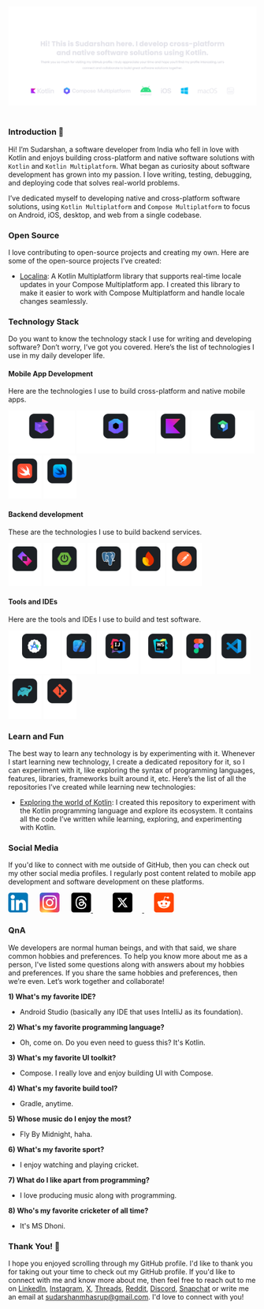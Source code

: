 <!--suppress ALL -->
<picture>
    <source media="(prefers-color-scheme: dark)" srcset="/assets/banner-dark.svg" />
    <source media="(prefers-color-scheme: light)" srcset="/assets/banner-light.svg" />
    <img alt="Banner" src="/assets/banner-dark.svg" />
</picture><br><br>

### Introduction 👋

Hi! I’m Sudarshan, a software developer from India who fell in love with Kotlin and enjoys building cross-platform and
native software solutions with `Kotlin` and `Kotlin Multiplatform`. What began as curiosity about software development
has grown into my passion. I love writing, testing, debugging, and deploying code that solves real-world problems.

I’ve dedicated myself to developing native and cross-platform software solutions, using `Kotlin Multiplatform` and
`Compose Multiplatform` to focus on Android, iOS, desktop, and web from a single codebase.

### Open Source

I love contributing to open-source projects and creating my own. Here are some of the open-source projects I’ve created:

- [Localina](https://github.com/sudarshanmhasrup/localina): A Kotlin Multiplatform library that supports real-time
  locale updates in your Compose Multiplatform app. I created this library to make it easier to work with Compose
  Multiplatform and handle locale changes seamlessly.

### Technology Stack

Do you want to know the technology stack I use for writing and developing software? Don’t worry, I’ve got you covered.
Here’s the list of technologies I use in my daily developer life.

#### Mobile App Development

Here are the technologies I use to build cross-platform and native mobile apps.

<picture>
    <source media="(prefers-color-scheme: dark)" srcset="/assets/kotlin-multiplatform-logo-dark.svg" />
    <source media="(prefers-color-scheme: light)" srcset="/assets/kotlin-multiplatform-logo-light.svg" />
    <img alt="Kotlin Multiplatform Logo" height="88" src="/assets/kotlin-multiplatform-logo-dark.svg" />
</picture>

<picture>
    <source media="(prefers-color-scheme: dark)" srcset="/assets/compose-multiplatform-logo-dark.svg" />
    <source media="(prefers-color-scheme: light)" srcset="/assets/compose-multiplatform-logo-light.svg" />
    <img alt="Compose Multiplatform Logo" height="88" src="/assets/compose-multiplatform-logo-dark.svg" />
</picture>

<picture>
    <source media="(prefers-color-scheme: dark)" srcset="/assets/kotlin-logo-dark.svg" />
    <source media="(prefers-color-scheme: light)" srcset="/assets/kotlin-logo-light.svg" />
    <img alt="Kotlin Logo" height="88" src="/assets/kotlin-logo-dark.svg" />
</picture>

<picture>
    <source media="(prefers-color-scheme: dark)" srcset="/assets/jetpack-compose-logo-dark.svg" />
    <source media="(prefers-color-scheme: light)" srcset="/assets/jetpack-compose-logo-light.svg" />
    <img alt="Jetpack Compose Logo" height="88" src="/assets/jetpack-compose-logo-dark.svg" />
</picture>

<picture>
    <source media="(prefers-color-scheme: dark)" srcset="/assets/swift-logo-dark.svg" />
    <source media="(prefers-color-scheme: light)" srcset="/assets/swift-logo-light.svg" />
    <img alt="Swift Logo" height="88" src="/assets/swift-logo-dark.svg" />
</picture>

<picture>
    <source media="(prefers-color-scheme: dark)" srcset="/assets/swift-ui-logo-dark.svg" />
    <source media="(prefers-color-scheme: light)" srcset="/assets/swift-ui-logo-light.svg" />
    <img alt="Swift UI Logo" height="88" src="/assets/swift-ui-logo-dark.svg" />
</picture>

#### Backend development

These are the technologies I use to build backend services.

<picture>
    <source media="(prefers-color-scheme: dark)" srcset="/assets/ktor-logo-dark.svg" />
    <source media="(prefers-color-scheme: light)" srcset="/assets/ktor-logo-light.svg" />
    <img alt="Ktor Logo" height="88" src="/assets/ktor-logo-dark.svg" />
</picture>

<picture>
    <source media="(prefers-color-scheme: dark)" srcset="/assets/spring-boot-logo-dark.svg" />
    <source media="(prefers-color-scheme: light)" srcset="/assets/spring-boot-logo-light.svg" />
    <img alt="Spring Boot Logo" height="88" src="/assets/spring-boot-logo-dark.svg" />
</picture>

<picture>
    <source media="(prefers-color-scheme: dark)" srcset="/assets/postgresql-logo-dark.svg" />
    <source media="(prefers-color-scheme: light)" srcset="/assets/postgresql-logo-light.svg" />
    <img alt="PostgreSQL Logo" height="88" src="/assets/postgresql-logo-dark.svg" />
</picture>

<picture>
    <source media="(prefers-color-scheme: dark)" srcset="/assets/firebase-logo-dark.svg" />
    <source media="(prefers-color-scheme: light)" srcset="/assets/firebase-logo-light.svg" />
    <img alt="Firebase Logo" height="88" src="/assets/firebase-logo-dark.svg" />
</picture>

<picture>
    <source media="(prefers-color-scheme: dark)" srcset="/assets/postman-logo-dark.svg" />
    <source media="(prefers-color-scheme: light)" srcset="/assets/postman-logo-light.svg" />
    <img alt="Postman Logo" height="88" src="/assets/postman-logo-dark.svg" />
</picture>

#### Tools and IDEs

Here are the tools and IDEs I use to build and test software.

<picture>
    <source media="(prefers-color-scheme: dark)" srcset="/assets/android-studio-logo-dark.svg" />
    <source media="(prefers-color-scheme: light)" srcset="/assets/android-studio-logo-light.svg" />
    <img alt="Android Studio Logo" height="88" src="/assets/android-studio-logo-dark.svg">
</picture>

<picture>
    <source media="(prefers-color-scheme: dark)" srcset="/assets/xcode-logo-dark.svg" />
    <source media="(prefers-color-scheme: light)" srcset="/assets/xcode-logo-light.svg" />
    <img alt="Xcode Logo" height="88" src="/assets/xcode-logo-dark.svg">
</picture>

<picture>
    <source media="(prefers-color-scheme: dark)" srcset="/assets/intellij-idea-logo-dark.svg" />
    <source media="(prefers-color-scheme: light)" srcset="/assets/intellij-idea-logo-light.svg" />
    <img alt="IntelliJ IDEA Logo" height="88" src="/assets/intellij-idea-logo-dark.svg">
</picture>

<picture>
    <source media="(prefers-color-scheme: dark)" srcset="/assets/webstorm-logo-dark.svg" />
    <source media="(prefers-color-scheme: light)" srcset="/assets/webstorm-logo-light.svg" />
    <img alt="WebStorm Logo" height="88" src="/assets/webstorm-logo-dark.svg">
</picture>

<picture>
    <source media="(prefers-color-scheme: dark)" srcset="/assets/figma-logo-dark.svg" />
    <source media="(prefers-color-scheme: light)" srcset="/assets/figma-logo-light.svg" />
    <img alt="Figma Logo" height="88" src="/assets/figma-logo-dark.svg">
</picture>

<picture>
    <source media="(prefers-color-scheme: dark)" srcset="/assets/vscode-logo-dark.svg" />
    <source media="(prefers-color-scheme: light)" srcset="/assets/vscode-logo-light.svg" />
    <img alt="VS Code Logo" height="88" src="/assets/vscode-logo-dark.svg">
</picture>

<picture>
    <source media="(prefers-color-scheme: dark)" srcset="/assets/gradle-logo-dark.svg" />
    <source media="(prefers-color-scheme: light)" srcset="/assets/gradle-logo-light.svg" />
    <img alt="Gradle Logo" height="88" src="/assets/gradle-logo-dark.svg">
</picture>

<picture>
    <source media="(prefers-color-scheme: dark)" srcset="/assets/git-logo-dark.svg" />
    <source media="(prefers-color-scheme: light)" srcset="/assets/git-logo-light.svg" />
    <img alt="Git Logo" height="88" src="/assets/git-logo-dark.svg">
</picture>

### Learn and Fun

The best way to learn any technology is by experimenting with it. Whenever I start learning new technology, I create a
dedicated repository for it, so I can experiment with it, like exploring the syntax of programming languages, features,
libraries, frameworks built around it, etc. Here’s the list of all the repositories I’ve created while learning new
technologies:

- [Exploring the world of Kotlin](https://github.com/sudarshanmhasrup/exploring-the-world-of-kotlin): I created this
  repository to experiment with the Kotlin programming language and explore its ecosystem. It contains all the code I’ve
  written while learning, exploring, and experimenting with Kotlin.

### Social Media

If you'd like to connect with me outside of GitHub, then you can check out my other social media profiles. I regularly
post content related to mobile app development and software development on these platforms.

<a href="https://www.linkedin.com/in/sudarshanmhasrup" target="_blank" style="text-decoration:none;">
    <img alt="LinkedIn Logo" height="40" src="/assets/linkedin-logo.svg" />
</a>

<a href="https://www.instagram.com/heyysudarshan/" target="_blank" style="text-decoration:none;">
    <img alt="Instagram Logo" height="40" src="/assets/instagram-logo.svg" hspace="20" />
</a>

<a href="https://www.threads.com/@heyysudarshan" target="_blank" style="margin-right:20px;">
    <img alt="Threads Logo" height="40" src="/assets/threads-logo.svg" />
</a>

<a href="https://x.com/heyysudarshan" target="_blank" style="margin-right:20px;">
    <img alt="X Logo" height="40" src="/assets/x-logo.svg" hspace="20" />
</a>

<a href="https://www.reddit.com/user/heyysudarshan/" target="_blank" style="margin-right:20px;">
    <img alt="Reddit Logo" height="40" src="/assets/reddit-logo.svg" />
</a>

### QnA

We developers are normal human beings, and with that said, we share common hobbies and preferences. To help you know
more about me as a person, I've listed some questions along with answers about my hobbies and preferences. If you share
the same hobbies and preferences, then we’re even. Let’s work together and collaborate!

**1) What's my favorite IDE?**

- Android Studio (basically any IDE that uses IntelliJ as its foundation).

**2) What's my favorite programming language?**

- Oh, come on. Do you even need to guess this? It's Kotlin.

**3) What's my favorite UI toolkit?**

- Compose. I really love and enjoy building UI with Compose.

**4) What's my favorite build tool?**

- Gradle, anytime.

**5) Whose music do I enjoy the most?**

- Fly By Midnight, haha.

**6) What's my favorite sport?**

- I enjoy watching and playing cricket.

**7) What do I like apart from programming?**

- I love producing music along with programming.

**8) Who's my favorite cricketer of all time?**

- It's MS Dhoni.

### Thank You! 🙌

I hope you enjoyed scrolling through my GitHub profile. I'd like to thank you for taking out your time to check out my
GitHub profile. If you'd like to connect with me and know more about me, then feel free to reach out to me on
[LinkedIn](https://www.linkedin.com/in/sudarshanmhasrup/),
[Instagram](https://www.instagram.com/heyysudarshan), [X](https://x.com/heyysudarshan),
[Threads](https://www.threads.com/@heyysudarshan), [Reddit](https://www.reddit.com/user/heyysudarshan/),
[Discord](https://discord.com/users/1395440160803651676), [Snapchat](https://www.snapchat.com/add/heyysudarshan)
or write me an email at [sudarshanmhasrup@gmail.com](mailto:sudarshanmhasrup@gmail.com). I'd love to connect with you!